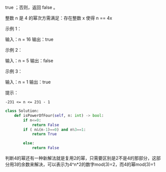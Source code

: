 

true ；否则，返回 false 。

整数 n 是 4 的幂次方需满足：存在整数 x 使得 n == 4x

 

示例 1：

输入：n = 16
输出：true

示例 2：

输入：n = 5
输出：false

示例 3：

输入：n = 1
输出：true

 

提示：

    -231 <= n <= 231 - 1



```python
class Solution:
    def isPowerOfFour(self, n: int) -> bool:
        if n<=0:
            return False 
        if ( n&(n-1)==0) and n%3==1:
            return True

        else:
            return False 
```



判断4的幂还有一种新解法就是复用2的幂，只需要区别是2不是4的那部分，这部分用3的余数来解决，可以表示为4^n*2的数字mod(3)=2，而4的幂mod(3)=1